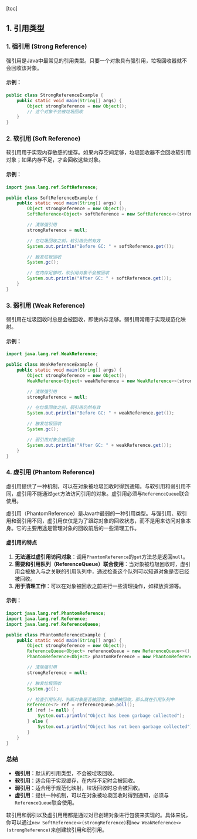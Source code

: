 [toc]

## 1. 引用类型

### 1. 强引用 (Strong Reference)

强引用是Java中最常见的引用类型。只要一个对象具有强引用，垃圾回收器就不会回收该对象。

#### 示例：

```java
public class StrongReferenceExample {
    public static void main(String[] args) {
        Object strongReference = new Object();
        // 这个对象不会被垃圾回收
    }
}
```

### 2. 软引用 (Soft Reference)

软引用用于实现内存敏感的缓存。如果内存空间足够，垃圾回收器不会回收软引用对象；如果内存不足，才会回收这些对象。

#### 示例：

```java
import java.lang.ref.SoftReference;

public class SoftReferenceExample {
    public static void main(String[] args) {
        Object strongReference = new Object();
        SoftReference<Object> softReference = new SoftReference<>(strongReference);

        // 清除强引用
        strongReference = null;

        // 在垃圾回收之前，软引用仍然有效
        System.out.println("Before GC: " + softReference.get());

        // 触发垃圾回收
        System.gc();

        // 在内存足够时，软引用对象不会被回收
        System.out.println("After GC: " + softReference.get());
    }
}
```

### 3. 弱引用 (Weak Reference)

弱引用在垃圾回收时总是会被回收，即使内存足够。弱引用常用于实现规范化映射。

#### 示例：

```java
import java.lang.ref.WeakReference;

public class WeakReferenceExample {
    public static void main(String[] args) {
        Object strongReference = new Object();
        WeakReference<Object> weakReference = new WeakReference<>(strongReference);

        // 清除强引用
        strongReference = null;

        // 在垃圾回收之前，弱引用仍然有效
        System.out.println("Before GC: " + weakReference.get());

        // 触发垃圾回收
        System.gc();

        // 弱引用对象会被回收
        System.out.println("After GC: " + weakReference.get());
    }
}
```

### 4. 虚引用 (Phantom Reference)

虚引用提供了一种机制，可以在对象被垃圾回收时得到通知。与软引用和弱引用不同，虚引用不能通过`get`方法访问引用的对象。虚引用必须与`ReferenceQueue`联合使用。


虚引用（PhantomReference）是Java中最弱的一种引用类型。与强引用、软引用和弱引用不同，虚引用仅仅是为了跟踪对象的回收状态，而不是用来访问对象本身。它的主要用途是管理对象的回收前后的一些清理工作。

#### 虚引用的特点

1. **无法通过虚引用访问对象**：调用`PhantomReference`的`get`方法总是返回`null`。
2. **需要和引用队列（ReferenceQueue）联合使用**：当对象被垃圾回收时，虚引用会被放入与之关联的引用队列中，通过检查这个队列可以知道对象是否已经被回收。
3. **用于清理工作**：可以在对象被回收之前进行一些清理操作，如释放资源等。



#### 示例：

```java
import java.lang.ref.PhantomReference;
import java.lang.ref.Reference;
import java.lang.ref.ReferenceQueue;

public class PhantomReferenceExample {
    public static void main(String[] args) {
        Object strongReference = new Object();
        ReferenceQueue<Object> referenceQueue = new ReferenceQueue<>();
        PhantomReference<Object> phantomReference = new PhantomReference<>(strongReference, referenceQueue);

        // 清除强引用
        strongReference = null;

        // 触发垃圾回收
        System.gc();

        // 检查引用队列，判断对象是否被回收，如果被回收，那么就在引用队列中
        Reference<?> ref = referenceQueue.poll();
        if (ref != null) {
            System.out.println("Object has been garbage collected");
        } else {
            System.out.println("Object has not been garbage collected");
        }
    }
}
```

### 总结

- **强引用**：默认的引用类型，不会被垃圾回收。
- **软引用**：适合用于实现缓存，在内存不足时会被回收。
- **弱引用**：适合用于规范化映射，垃圾回收时总会被回收。
- **虚引用**：提供一种机制，可以在对象被垃圾回收时得到通知，必须与`ReferenceQueue`联合使用。

软引用和弱引以及虚引用用都是通过对已创建对象进行包装来实现的。具体来说，你可以通过`new SoftReference<>(strongReference)`和`new WeakReference<>(strongReference)`来创建软引用和弱引用。